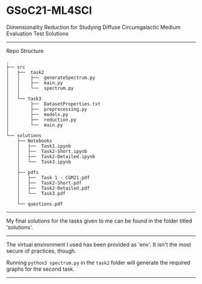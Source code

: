 # GSoC21-ML4SCI
Dimensionality Reduction for Studying Diffuse Circumgalactic Medium Evaluation Test Solutions
***
Repo Structure
```
.
├── src
│   ├──  task2
│   │    ├──  generateSpectrum.py
│   │    ├──  main.py
│   │    └──  spectrum.py
│   │
│   └── task3
│        ├──  DatasetProperties.txt
│        ├──  preprocessing.py
│        ├──  models.py
│        ├──  reduction.py
│        └──  main.py
│
└── solutions
    ├── Notebooks
    │   ├──  Task1.ipynb
    │   ├──  Task2-Short.ipynb
    │   ├──  Task2-Detailed.ipynb
    │   └──  Task3.ipynb
    │
    ├── pdfs
    │   ├──  Task 1 - CGM21.pdf
    │   ├──  Task2-Short.pdf
    │   ├──  Task2-Detailed.pdf
    │   └──  Task3.pdf
    │
    └── questions.pdf
```
***
 My final solutions for the tasks given to me can be found in the folder titled 'solutions'.
***

The virtual environment I used has been provided as 'env'. It isn't the most secure of practices, though.

Running `python3 spectrum.py` in the `task2` folder will generate the required graphs for the second task.
***
